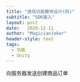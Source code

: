 ```yaml
---
title: "游戏功能模块设计(四)"
subtitle: "SDK接入"
layout: post
date:   2020-12-11
author: "MagicianJoker"
header-style: text
tags:
  - 功能
  - Unity
---
```




向服务器发送创建商品订单



